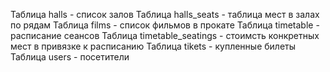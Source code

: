Таблица halls - список залов
Таблица halls_seats - таблица мест в залах по рядам
Таблица films - список фильмов в прокате
Таблица timetable - расписание сеансов
Таблица timetable_seatings - стоимсть конкретных мест в привязке к расписанию
Таблица tikets - купленные билеты
Таблица users - посетители

